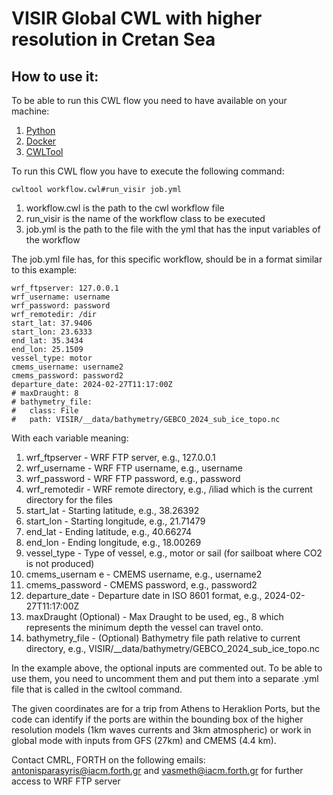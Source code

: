 # VISIR Global CWL with higher resolution in Cretan Sea

## How to use it:

To be able to run this CWL flow you need to have available on your machine:

1. [Python](https://www.python.org/)
2. [Docker](https://www.docker.com/)
3. [CWLTool](https://github.com/common-workflow-language/cwltool)

To run this CWL flow you have to execute the following command:

```
cwltool workflow.cwl#run_visir job.yml
```
1. workflow.cwl is the path to the cwl workflow file
2. run_visir is the name of the workflow class to be executed
3. job.yml is the path to the file with the yml that has the input variables of the workflow

The job.yml file has, for this specific workflow, should be in a format similar to this example:

```
wrf_ftpserver: 127.0.0.1
wrf_username: username
wrf_password: password
wrf_remotedir: /dir
start_lat: 37.9406
start_lon: 23.6333
end_lat: 35.3434
end_lon: 25.1509
vessel_type: motor
cmems_username: username2
cmems_password: password2
departure_date: 2024-02-27T11:17:00Z
# maxDraught: 8
# bathymetry_file:
#   class: File
#   path: VISIR/__data/bathymetry/GEBCO_2024_sub_ice_topo.nc
```

With each variable meaning:

1. wrf_ftpserver - WRF FTP server, e.g., 127.0.0.1
2. wrf_username - WRF FTP username, e.g., username
3. wrf_password - WRF FTP password, e.g., password
4. wrf_remotedir - WRF remote directory, e.g., /iliad  which is the current directory for the files
5. start_lat - Starting latitude, e.g., 38.26392
6. start_lon - Starting longitude, e.g., 21.71479
7. end_lat - Ending latitude, e.g., 40.66274
8. end_lon - Ending longitude, e.g., 18.00269
9. vessel_type - Type of vessel, e.g., motor or sail (for sailboat where CO2 is not produced)
10. cmems_usernam	e - CMEMS username, e.g., username2
11. cmems_password - CMEMS password, e.g., password2
12. departure_date - Departure date in ISO 8601 format, e.g., 2024-02-27T11:17:00Z
13. maxDraught (Optional) - Max Draught to be used, eg., 8 which represents the minimum depth the vessel can travel onto.
14. bathymetry_file - (Optional) Bathymetry file path relative to current directory, e.g., VISIR/__data/bathymetry/GEBCO_2024_sub_ice_topo.nc

In the example above, the optional inputs are commented out. To be able to use them, you need to uncomment them and put them into a 
separate .yml file that is called in the cwltool command.

The given coordinates are for a trip from Athens to Heraklion Ports, but the code can identify if the ports are within the bounding box
of the higher resolution models (1km waves currents and 3km atmospheric) or work in global mode with inputs from GFS (27km) and CMEMS (4.4 km).

Contact CMRL, FORTH on the following emails: antonisparasyris@iacm.forth.gr and vasmeth@iacm.forth.gr for further access to WRF FTP server

